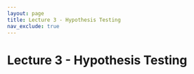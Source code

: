 ```yaml
---
layout: page
title: Lecture 3 - Hypothesis Testing
nav_exclude: true
---
```


# Lecture 3 - Hypothesis Testing